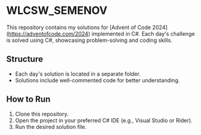 # WLCSW_SEMENOV
This repository contains my solutions for [Advent of Code 2024]
(https://adventofcode.com/2024) implemented in C#. Each day's challenge is solved
using C#, showcasing problem-solving and coding skills.
## Structure
- Each day's solution is located in a separate folder.
- Solutions include well-commented code for better understanding.
## How to Run
1. Clone this repository.
2. Open the project in your preferred C# IDE (e.g., Visual Studio or Rider).
3. Run the desired solution file.
